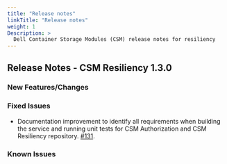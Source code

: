 ```yaml
---
title: "Release notes"
linkTitle: "Release notes"
weight: 1
Description: >
  Dell Container Storage Modules (CSM) release notes for resiliency
---
```


## Release Notes - CSM Resiliency 1.3.0

### New Features/Changes


### Fixed Issues

- Documentation improvement to identify all requirements when building the service and running unit tests for CSM Authorization and CSM Resiliency repository. [#131](https://github.com/dell/karavi-resiliency/pull/131).

### Known Issues